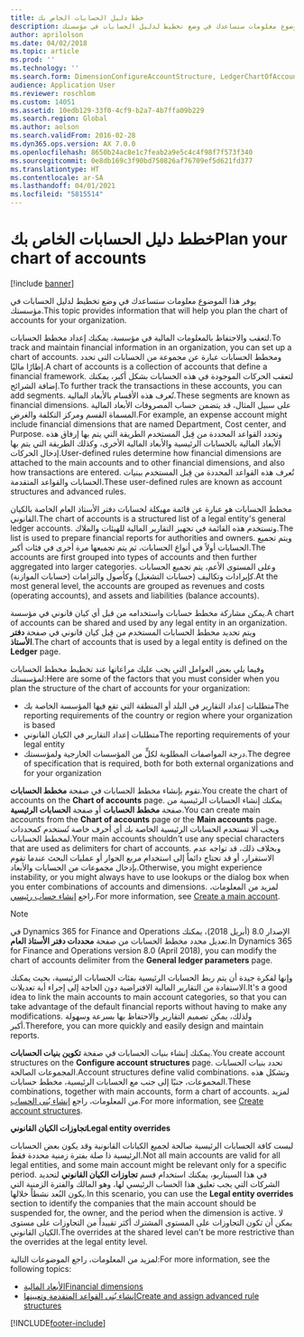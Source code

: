 ```yaml
---
title: خطط دليل الحسابات الخاص بك
description: يوفر هذا الموضوع معلومات ستساعدك في وضع تخطيط لدليل الحسابات في مؤسستك.
author: aprilolson
ms.date: 04/02/2018
ms.topic: article
ms.prod: ''
ms.technology: ''
ms.search.form: DimensionConfigureAccountStructure, LedgerChartOfAccounts
audience: Application User
ms.reviewer: roschlom
ms.custom: 14051
ms.assetid: 10edb129-33f0-4cf9-b2a7-4b7ffa09b229
ms.search.region: Global
ms.author: aolson
ms.search.validFrom: 2016-02-28
ms.dyn365.ops.version: AX 7.0.0
ms.openlocfilehash: 8650b24ac8e1c7feab2a9e5c4c4f98f7f573f340
ms.sourcegitcommit: 0e8db169c3f90bd750826af76709ef5d621fd377
ms.translationtype: HT
ms.contentlocale: ar-SA
ms.lasthandoff: 04/01/2021
ms.locfileid: "5815514"
---
```

# <a name="plan-your-chart-of-accounts"></a><span data-ttu-id="43c3a-103">خطط دليل الحسابات الخاص بك</span><span class="sxs-lookup"><span data-stu-id="43c3a-103">Plan your chart of accounts</span></span>

[!include [banner](../includes/banner.md)]

<span data-ttu-id="43c3a-104">يوفر هذا الموضوع معلومات ستساعدك في وضع تخطيط لدليل الحسابات في مؤسستك.</span><span class="sxs-lookup"><span data-stu-id="43c3a-104">This topic provides information that will help you plan the chart of accounts for your organization.</span></span>

<span data-ttu-id="43c3a-105">لتعقب والاحتفاظ بالمعلومات المالية في مؤسسة، يمكنك إعداد مخطط الحسابات.</span><span class="sxs-lookup"><span data-stu-id="43c3a-105">To track and maintain financial information in an organization, you can set up a chart of accounts.</span></span> <span data-ttu-id="43c3a-106">ومخطط الحسابات عبارة عن مجموعة من الحسابات التي تحدد إطارًا ماليًا.</span><span class="sxs-lookup"><span data-stu-id="43c3a-106">A chart of accounts is a collection of accounts that define a financial framework.</span></span> <span data-ttu-id="43c3a-107">لتعقب الحركات الموجودة في هذه الحسابات بشكل أكبر، يمكنك إضافة الشرائح.</span><span class="sxs-lookup"><span data-stu-id="43c3a-107">To further track the transactions in these accounts, you can add segments.</span></span> <span data-ttu-id="43c3a-108">تُعرف هذه الأقسام بالأبعاد المالية.</span><span class="sxs-lookup"><span data-stu-id="43c3a-108">These segments are known as financial dimensions.</span></span> <span data-ttu-id="43c3a-109">على سبيل المثال، قد يتضمن حساب المصروفات الأبعاد المالية المسماة القسم ومركز التكلفة والغرض.</span><span class="sxs-lookup"><span data-stu-id="43c3a-109">For example, an expense account might include financial dimensions that are named Department, Cost center, and Purpose.</span></span> <span data-ttu-id="43c3a-110">وتحدد القواعد المحددة من قِبل المستخدم الطريقة التي يتم بها إرفاق هذه الأبعاد المالية بالحسابات الرئيسية والأبعاد المالية الأخرى، وكذلك الطريقة التي يتم بها إدخال الحركات.</span><span class="sxs-lookup"><span data-stu-id="43c3a-110">User-defined rules determine how financial dimensions are attached to the main accounts and to other financial dimensions, and also how transactions are entered.</span></span> <span data-ttu-id="43c3a-111">تُعرف هذه القواعد المحددة من قِبل المستخدم ببنيات الحسابات والقواعد المتقدمة.</span><span class="sxs-lookup"><span data-stu-id="43c3a-111">These user-defined rules are known as account structures and advanced rules.</span></span>

<span data-ttu-id="43c3a-112">مخطط الحسابات هو عبارة عن قائمة مهيكلة لحسابات دفتر الأستاذ العام الخاصة بالكيان القانوني.</span><span class="sxs-lookup"><span data-stu-id="43c3a-112">The chart of accounts is a structured list of a legal entity's general ledger accounts.</span></span> <span data-ttu-id="43c3a-113">وتستخدم هذه القائمة في تجهيز التقارير المالية للهيئات والملاك.</span><span class="sxs-lookup"><span data-stu-id="43c3a-113">The list is used to prepare financial reports for authorities and owners.</span></span> <span data-ttu-id="43c3a-114">ويتم تجميع الحسابات أولاً في أنواع الحسابات، ثم يتم تجميعها مرة أخرى في فئات أكبر.</span><span class="sxs-lookup"><span data-stu-id="43c3a-114">The accounts are first grouped into types of accounts and then further aggregated into larger categories.</span></span> <span data-ttu-id="43c3a-115">وعلى المستوى الأعم، يتم تجميع الحسابات كإيرادات وتكاليف (حسابات التشغيل) وكأصول والتزامات (حسابات الموازنة).</span><span class="sxs-lookup"><span data-stu-id="43c3a-115">At the most general level, the accounts are grouped as revenues and costs (operating accounts), and assets and liabilities (balance accounts).</span></span>

<span data-ttu-id="43c3a-116">يمكن مشاركة مخطط حسابات واستخدامه من قبل أي كيان قانوني في مؤسسة.</span><span class="sxs-lookup"><span data-stu-id="43c3a-116">A chart of accounts can be shared and used by any legal entity in an organization.</span></span> <span data-ttu-id="43c3a-117">ويتم تحديد مخطط الحسابات المستخدم من قِبل كيان قانوني في صفحة **دفتر الأستاذ**.</span><span class="sxs-lookup"><span data-stu-id="43c3a-117">The chart of accounts that is used by a legal entity is defined on the **Ledger** page.</span></span>

<span data-ttu-id="43c3a-118">وفيما يلي بعض العوامل التي يجب عليك مراعاتها عند تخطيط مخطط الحسابات لمؤسستك:</span><span class="sxs-lookup"><span data-stu-id="43c3a-118">Here are some of the factors that you must consider when you plan the structure of the chart of accounts for your organization:</span></span>

- <span data-ttu-id="43c3a-119">متطلبات إعداد التقارير في البلد أو المنطقة التي تقع فيها المؤسسة الخاصة بك</span><span class="sxs-lookup"><span data-stu-id="43c3a-119">The reporting requirements of the country or region where your organization is based</span></span>
- <span data-ttu-id="43c3a-120">متطلبات إعداد التقارير في الكيان القانوني</span><span class="sxs-lookup"><span data-stu-id="43c3a-120">The reporting requirements of your legal entity</span></span>
- <span data-ttu-id="43c3a-121">درجة المواصفات المطلوبة لكلٍّ من المؤسسات الخارجية ولمؤسستك.</span><span class="sxs-lookup"><span data-stu-id="43c3a-121">The degree of specification that is required, both for both external organizations and for your organization</span></span>

<span data-ttu-id="43c3a-122">تقوم بإنشاء مخطط الحسابات في صفحة **مخطط الحسابات**.</span><span class="sxs-lookup"><span data-stu-id="43c3a-122">You create the chart of accounts on the **Chart of accounts** page.</span></span> <span data-ttu-id="43c3a-123">يمكنك إنشاء الحسابات الرئيسية من صفحة **مخطط الحسابات** أو صفحة **الحسابات الرئيسية**.</span><span class="sxs-lookup"><span data-stu-id="43c3a-123">You can create main accounts from the **Chart of accounts** page or the **Main accounts** page.</span></span> <span data-ttu-id="43c3a-124">ويجب ألا تستخدم الحسابات الرئيسية الخاصة بك أي أحرف خاصة تُستخدم كمحددات لمخطط الحسابات.</span><span class="sxs-lookup"><span data-stu-id="43c3a-124">Your main accounts shouldn't use any special characters that are used as delimiters for chart of accounts.</span></span> <span data-ttu-id="43c3a-125">وبخلاف ذلك، قد تواجه عدم الاستقرار، أو قد تحتاج دائماً إلى استخدام مربع الحوار أو عمليات البحث عندما تقوم بإدخال مجموعات من الحسابات والأبعاد.</span><span class="sxs-lookup"><span data-stu-id="43c3a-125">Otherwise, you might experience instability, or you might always have to use lookups or the dialog box when you enter combinations of accounts and dimensions.</span></span> <span data-ttu-id="43c3a-126">لمزيد من المعلومات، راجع [إنشاء حساب رئيسي](tasks/create-main-account.md).</span><span class="sxs-lookup"><span data-stu-id="43c3a-126">For more information, see [Create a main account](tasks/create-main-account.md).</span></span>

> [!NOTE]
> <span data-ttu-id="43c3a-127">في Dynamics 365 for Finance and Operations الإصدار 8.0 (أبريل 2018)، يمكنك تعديل محدد مخطط الحسابات من صفحة **محددات دفتر الأستاذ العام**.</span><span class="sxs-lookup"><span data-stu-id="43c3a-127">In Dynamics 365 for Finance and Operations version 8.0 (April 2018), you can modify the chart of accounts delimiter from the **General ledger parameters** page.</span></span>

<span data-ttu-id="43c3a-128">وإنها لفكرة جيدة أن يتم ربط الحسابات الرئيسية بفئات الحسابات الرئيسية، بحيث يمكنك الاستفادة من التقارير المالية الافتراضية دون الحاجة إلى إجراء أية تعديلات.</span><span class="sxs-lookup"><span data-stu-id="43c3a-128">It's a good idea to link the main accounts to main account categories, so that you can take advantage of the default financial reports without having to make any modifications.</span></span> <span data-ttu-id="43c3a-129">ولذلك، يمكن تصميم التقارير والاحتفاظ بها بسرعة وسهولة أكبر.</span><span class="sxs-lookup"><span data-stu-id="43c3a-129">Therefore, you can more quickly and easily design and maintain reports.</span></span>

<span data-ttu-id="43c3a-130">يمكنك إنشاء بنيات الحسابات في صفحة **تكوين بنيات الحسابات**.</span><span class="sxs-lookup"><span data-stu-id="43c3a-130">You create account structures on the **Configure account structures** page.</span></span> <span data-ttu-id="43c3a-131">تحدد بنيات الحسابات المجموعات الصالحة.</span><span class="sxs-lookup"><span data-stu-id="43c3a-131">Account structures define valid combinations.</span></span> <span data-ttu-id="43c3a-132">وتشكل هذه المجموعات، جنبًا إلى جنب مع الحسابات الرئيسية، مخطط حسابات.</span><span class="sxs-lookup"><span data-stu-id="43c3a-132">These combinations, together with main accounts, form a chart of accounts.</span></span> <span data-ttu-id="43c3a-133">لمزيد من المعلومات، راجع [إنشاء بُنى الحساب](tasks/create-account-structures.md).</span><span class="sxs-lookup"><span data-stu-id="43c3a-133">For more information, see [Create account structures](tasks/create-account-structures.md).</span></span>

<span data-ttu-id="43c3a-134">**تجاوزات الكيان القانوني**</span><span class="sxs-lookup"><span data-stu-id="43c3a-134">**Legal entity overrides**</span></span>

<span data-ttu-id="43c3a-135">ليست كافة الحسابات الرئيسية صالحة لجميع الكيانات القانونية وقد يكون بعض الحسابات الرئيسية ذا صلة بفترة زمنية محددة فقط.‬</span><span class="sxs-lookup"><span data-stu-id="43c3a-135">Not all main accounts are valid for all legal entities, and some main account might be relevant only for a specific period.</span></span> <span data-ttu-id="43c3a-136">في هذا السيناريو، يمكنك استخدام قسم **تجاوزات الكيان القانوني** لتحديد الشركات التي يجب تعليق هذا الحساب الرئيسي لها، وهو المالك والفترة الزمنية التي يكون البُعد نشطاً خلالها.</span><span class="sxs-lookup"><span data-stu-id="43c3a-136">In this scenario, you can use the **Legal entity overrides** section to identify the companies that the main account should be suspended for, the owner, and the period when the dimension is active.</span></span> <span data-ttu-id="43c3a-137">لا يمكن أن تكون التجاوزات على المستوى المشترك أكثر تقييداً من التجاوزات على مستوى الكيان القانوني.</span><span class="sxs-lookup"><span data-stu-id="43c3a-137">The overrides at the shared level can't be more restrictive than the overrides at the legal entity level.</span></span>

<span data-ttu-id="43c3a-138">لمزيد من المعلومات، راجع الموضوعات التالية:</span><span class="sxs-lookup"><span data-stu-id="43c3a-138">For more information, see the following topics:</span></span>

- [<span data-ttu-id="43c3a-139">الأبعاد المالية</span><span class="sxs-lookup"><span data-stu-id="43c3a-139">Financial dimensions</span></span>](financial-dimensions.md)
- [<span data-ttu-id="43c3a-140">إنشاء بُنى القواعد المتقدمة وتعيينها</span><span class="sxs-lookup"><span data-stu-id="43c3a-140">Create and assign advanced rule structures</span></span>](tasks/create-assign-advanced-rule-structures.md)


[!INCLUDE[footer-include](../../includes/footer-banner.md)]
